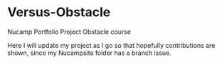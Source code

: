 # Versus-Obstacle
Nucamp Portfolio Project Obstacle course

Here I will update my project as I go so that hopefully contributions are shown, since my Nucampsite folder has a branch issue.

